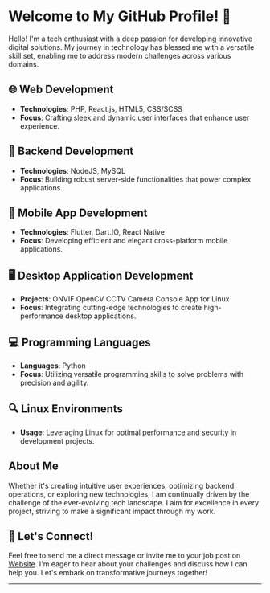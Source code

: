 # Welcome to My GitHub Profile! 👋

Hello! I'm a tech enthusiast with a deep passion for developing innovative digital solutions. My journey in technology has blessed me with a versatile skill set, enabling me to address modern challenges across various domains.

## 🌐 Web Development
- **Technologies**: PHP, React.js, HTML5, CSS/SCSS
- **Focus**: Crafting sleek and dynamic user interfaces that enhance user experience.

## 🔧 Backend Development
- **Technologies**: NodeJS, MySQL
- **Focus**: Building robust server-side functionalities that power complex applications.

## 📱 Mobile App Development
- **Technologies**: Flutter, Dart.IO, React Native
- **Focus**: Developing efficient and elegant cross-platform mobile applications.

## 🖥️ Desktop Application Development
- **Projects**: ONVIF OpenCV CCTV Camera Console App for Linux
- **Focus**: Integrating cutting-edge technologies to create high-performance desktop applications.

## 💻 Programming Languages
- **Languages**: Python
- **Focus**: Utilizing versatile programming skills to solve problems with precision and agility.

## 🔍 Linux Environments
- **Usage**: Leveraging Linux for optimal performance and security in development projects.

## About Me
Whether it's creating intuitive user experiences, optimizing backend operations, or exploring new technologies, I am continually driven by the challenge of the ever-evolving tech landscape. I aim for excellence in every project, striving to make a significant impact through my work.

## 🤝 Let's Connect!
Feel free to send me a direct message or invite me to your job post on [Website](https://www.francelee.co). I'm eager to hear about your challenges and discuss how I can help you. Let's embark on transformative journeys together!

---
